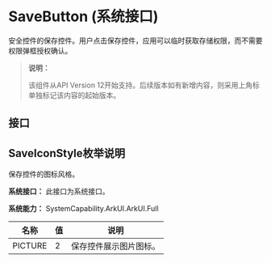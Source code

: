 # SaveButton (系统接口)


安全控件的保存控件。用户点击保存控件，应用可以临时获取存储权限，而不需要权限弹框授权确认。


> **说明：**
>
> 该组件从API Version 12开始支持。后续版本如有新增内容，则采用上角标单独标记该内容的起始版本。


## 接口

## SaveIconStyle枚举说明

保存控件的图标风格。

**系统接口：** 此接口为系统接口。

**系统能力：** SystemCapability.ArkUI.ArkUI.Full

| 名称 | 值 | 说明 |
| -------- | -------- | -------- |
| PICTURE | 2 | 保存控件展示图片图标。 |


